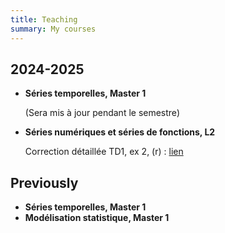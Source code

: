 ```yaml
---
title: Teaching
summary: My courses
---
```


## 2024-2025

- **Séries temporelles, Master 1**
  
  (Sera mis à jour pendant le semestre)
  
- **Séries numériques et séries de fonctions, L2**
  
  Correction détaillée TD1, ex 2, (r) : [lien](Correction_TD1_ex2_r.pdf)
  
## Previously

- **Séries temporelles, Master 1**
- **Modélisation statistique, Master 1**
